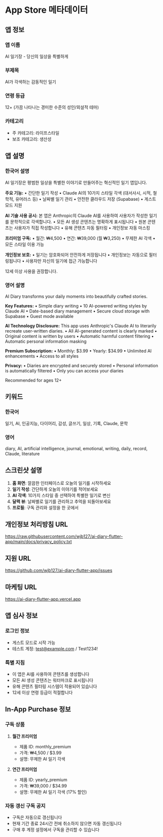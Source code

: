 # App Store 메타데이터

## 앱 정보

### 앱 이름
AI 일기장 - 당신의 일상을 특별하게

### 부제목
AI가 각색하는 감동적인 일기

### 연령 등급
12+ (가끔 나타나는 경미한 수준의 성인/외설적 테마)

### 카테고리
- 주 카테고리: 라이프스타일
- 보조 카테고리: 생산성

## 앱 설명

### 한국어 설명
AI 일기장은 평범한 일상을 특별한 이야기로 만들어주는 혁신적인 일기 앱입니다.

**주요 기능:**
• 간단한 일기 작성
• Claude AI의 10가지 스타일 각색 (대서사시, 시적, 철학적, 유머러스 등)
• 날짜별 일기 관리
• 안전한 클라우드 저장 (Supabase)
• 게스트 모드 지원

**AI 기술 사용 공시:**
본 앱은 Anthropic의 Claude AI를 사용하여 사용자가 작성한 일기를 문학적으로 각색합니다. 
• 모든 AI 생성 콘텐츠는 명확하게 표시됩니다
• 원본 콘텐츠는 사용자가 직접 작성합니다
• 유해 콘텐츠 자동 필터링
• 개인정보 자동 마스킹

**프리미엄 구독:**
• 월간: ₩4,500
• 연간: ₩39,000 (월 ₩3,250)
• 무제한 AI 각색
• 모든 스타일 이용 가능

**개인정보 보호:**
• 일기는 암호화되어 안전하게 저장됩니다
• 개인정보는 자동으로 필터링됩니다
• 사용자만 자신의 일기에 접근 가능합니다

12세 이상 사용을 권장합니다.

### 영어 설명
AI Diary transforms your daily moments into beautifully crafted stories.

**Key Features:**
• Simple diary writing
• 10 AI-powered writing styles by Claude AI
• Date-based diary management
• Secure cloud storage with Supabase
• Guest mode available

**AI Technology Disclosure:**
This app uses Anthropic's Claude AI to literarily recreate user-written diaries.
• All AI-generated content is clearly marked
• Original content is written by users
• Automatic harmful content filtering
• Automatic personal information masking

**Premium Subscription:**
• Monthly: $3.99
• Yearly: $34.99
• Unlimited AI enhancements
• Access to all styles

**Privacy:**
• Diaries are encrypted and securely stored
• Personal information is automatically filtered
• Only you can access your diaries

Recommended for ages 12+

## 키워드

### 한국어
일기, AI, 인공지능, 다이어리, 감성, 글쓰기, 일상, 기록, Claude, 문학

### 영어
diary, AI, artificial intelligence, journal, emotional, writing, daily, record, Claude, literature

## 스크린샷 설명

1. **홈 화면**: 깔끔한 인터페이스로 오늘의 일기를 시작하세요
2. **일기 작성**: 간단하게 오늘의 이야기를 적어보세요
3. **AI 각색**: 10가지 스타일 중 선택하여 특별한 일기로 변신
4. **달력 뷰**: 날짜별로 일기를 관리하고 추억을 되돌아보세요
5. **프로필**: 구독 관리와 설정을 한 곳에서

## 개인정보 처리방침 URL
https://raw.githubusercontent.com/wjb127/ai-diary-flutter-app/main/docs/privacy_policy.txt

## 지원 URL
https://github.com/wjb127/ai-diary-flutter-app/issues

## 마케팅 URL
https://ai-diary-flutter-app.vercel.app

## 앱 심사 정보

### 로그인 정보
- 게스트 모드로 시작 가능
- 테스트 계정: test@example.com / Test1234!

### 특별 지침
- 이 앱은 AI를 사용하여 콘텐츠를 생성합니다
- 모든 AI 생성 콘텐츠는 워터마크로 표시됩니다
- 유해 콘텐츠 필터링 시스템이 적용되어 있습니다
- 12세 이상 연령 등급이 적절합니다

## In-App Purchase 정보

### 구독 상품
1. **월간 프리미엄**
   - 제품 ID: monthly_premium
   - 가격: ₩4,500 / $3.99
   - 설명: 무제한 AI 일기 각색

2. **연간 프리미엄**
   - 제품 ID: yearly_premium
   - 가격: ₩39,000 / $34.99
   - 설명: 무제한 AI 일기 각색 (17% 할인)

### 자동 갱신 구독 공지
- 구독은 자동으로 갱신됩니다
- 현재 기간 종료 24시간 전에 취소하지 않으면 자동 갱신됩니다
- 구매 후 계정 설정에서 구독을 관리할 수 있습니다